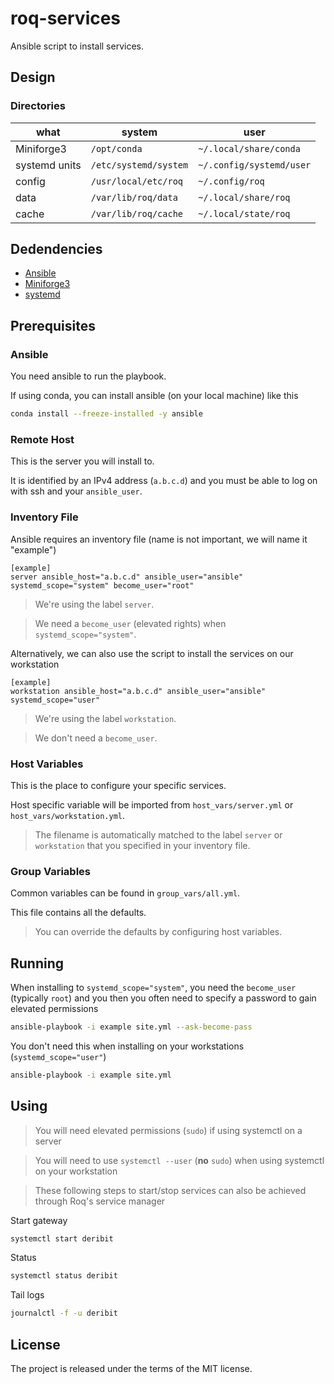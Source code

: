 # roq-services

Ansible script to install services.

## Design

### Directories

| what | system | user |
| --- | --- | --- |
| Miniforge3 | `/opt/conda` | `~/.local/share/conda` |
| systemd units | `/etc/systemd/system` | `~/.config/systemd/user` |
| config | `/usr/local/etc/roq` | `~/.config/roq` |
| data | `/var/lib/roq/data` | `~/.local/share/roq` |
| cache | `/var/lib/roq/cache` | `~/.local/state/roq` |


## Dedendencies

* [Ansible](https://www.ansible.com/)
* [Miniforge3](https://github.com/conda-forge/miniforge)
* [systemd](https://systemd.io/)


## Prerequisites

### Ansible

You need ansible to run the playbook.

If using conda, you can install ansible (on your local machine) like this

```bash
conda install --freeze-installed -y ansible
```

### Remote Host

This is the server you will install to.

It is identified by an IPv4 address (`a.b.c.d`) and you must be able to log on with ssh and your `ansible_user`.


### Inventory File

Ansible requires an inventory file (name is not important, we will name it "example")

```
[example]
server ansible_host="a.b.c.d" ansible_user="ansible" systemd_scope="system" become_user="root"
```

> We're using the label `server`.

> We need a `become_user` (elevated rights) when `systemd_scope="system"`.

Alternatively, we can also use the script to install the services on our workstation

```
[example]
workstation ansible_host="a.b.c.d" ansible_user="ansible" systemd_scope="user"
```

> We're using the label `workstation`.

> We don't need a `become_user`.

### Host Variables

This is the place to configure your specific services.

Host specific variable will be imported from `host_vars/server.yml` or `host_vars/workstation.yml`.

> The filename is automatically matched to the label `server` or `workstation` that you specified in your inventory file.

### Group Variables

Common variables can be found in `group_vars/all.yml`.

This file contains all the defaults.

> You can override the defaults by configuring host variables.


## Running

When installing to `systemd_scope="system"`, you need the `become_user` (typically `root`) and you then you often need to
specify a password to gain elevated permissions

```bash
ansible-playbook -i example site.yml --ask-become-pass
```

You don't need this when installing on your workstations (`systemd_scope="user"`)

```bash
ansible-playbook -i example site.yml
```


## Using

> You will need elevated permissions (`sudo`) if using systemctl on a server

> You will need to use `systemctl --user` (**no** `sudo`) when using systemctl on your workstation

> These following steps to start/stop services can also be achieved through Roq's service manager

Start gateway

```bash
systemctl start deribit
```

Status

```bash
systemctl status deribit
```

Tail logs

```bash
journalctl -f -u deribit
```


## License

The project is released under the terms of the MIT license.
